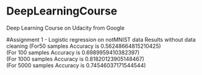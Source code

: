 # DeepLearningCourse
Deep Learning Course on Udacity from Google

#Assignment 1 - Logistic regression on notMNIST data 
Results without data cleaning 
(For50 samples Accuracy is 0.56248664815210425)   
(For 100 samples Accuracy is 0.6989959410382397)   
(For 1000 samples Accuracy is 0.81820123905148467)   
(For 5000 samples Accuracy is 0.74546037171544544)   
